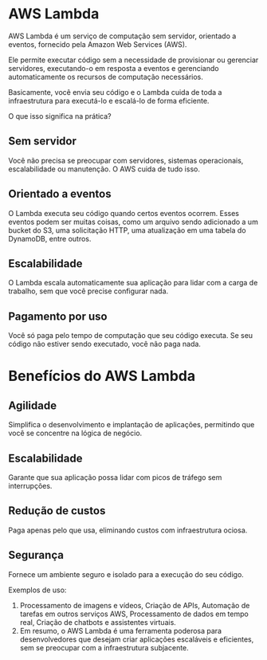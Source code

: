 # AWS Lambda

AWS Lambda é um serviço de computação sem servidor, orientado a eventos, fornecido pela Amazon Web Services (AWS). 

Ele permite executar código sem a necessidade de provisionar ou gerenciar servidores, executando-o em resposta a eventos e gerenciando automaticamente os recursos de computação necessários. 

Basicamente, você envia seu código e o Lambda cuida de toda a infraestrutura para executá-lo e escalá-lo de forma eficiente. 

O que isso significa na prática?

<h2>Sem servidor</h2>
Você não precisa se preocupar com servidores, sistemas operacionais, escalabilidade ou manutenção. O AWS cuida de tudo isso. 

<h2>Orientado a eventos</h2>
O Lambda executa seu código quando certos eventos ocorrem. Esses eventos podem ser muitas coisas, como um arquivo sendo adicionado a um bucket do S3, uma solicitação HTTP, uma atualização em uma tabela do DynamoDB, entre outros. 

<h2>Escalabilidade</h2>
O Lambda escala automaticamente sua aplicação para lidar com a carga de trabalho, sem que você precise configurar nada. 

<h2>Pagamento por uso</h2>
Você só paga pelo tempo de computação que seu código executa. Se seu código não estiver sendo executado, você não paga nada. 

<h1>Benefícios do AWS Lambda</h1>

<h2>Agilidade</h2>
Simplifica o desenvolvimento e implantação de aplicações, permitindo que você se concentre na lógica de negócio. 

<h2>Escalabilidade</h2>
Garante que sua aplicação possa lidar com picos de tráfego sem interrupções. 

<h2>Redução de custos</h2>
Paga apenas pelo que usa, eliminando custos com infraestrutura ociosa. 

<h2>Segurança</h2> 
Fornece um ambiente seguro e isolado para a execução do seu código. 

Exemplos de uso:

1. Processamento de imagens e vídeos, Criação de APIs, Automação de tarefas em outros serviços AWS, Processamento de dados em tempo real, Criação de chatbots e assistentes virtuais. 
2. Em resumo, o AWS Lambda é uma ferramenta poderosa para desenvolvedores que desejam criar aplicações escaláveis e eficientes, sem se preocupar com a infraestrutura subjacente. 
